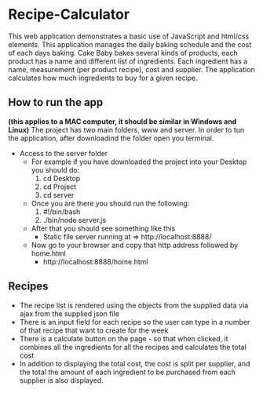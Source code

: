 # Recipe-Calculator
This web application demonstrates a basic use of JavaScript and html/css elements.
This application manages the daily baking schedule and the cost of each days baking. Cake Baby bakes several kinds of products, each product has a name and different list of ingredients. Each ingredient has a name, measurement (per product recipe), cost and supplier.
The application calculates how much ingredients to buy for a given recipe.

## How to run the app 
**(this applies to a MAC computer, it should be similar in Windows and Linux)**
The project has two main folders, www and server. In order to tun the application, after downloadind the folder open you terminal.
* Access to the server folder
  * For example if you have downloaded the project into your Desktop you should do:
    1. cd Desktop
    2. cd Project
    3. cd server
  * Once you are there you should run the following:
    1. #!/bin/bash
    2. ./bin/node server.js
  * After that you should see something like this
    * Static file server running at => http://localhost:8888/
  * Now go to your browser and copy that http address followed by home.html
    * http://localhost:8888/home.html

## Recipes
 * The recipe list is rendered using the objects from the supplied data via ajax from the supplied json file
 * There is an input field for each recipe so the user can type in a number of that recipe that want to create for the week
 * There is a calculate button on the page - so that when clicked, it combines all the ingredients for all the recipes and      calculates the total cost
 * In addition to displaying the total cost,  the cost is split per supplier, and the total the amount of
each ingredient to be purchased from each supplier is also displayed.
 
 
    

